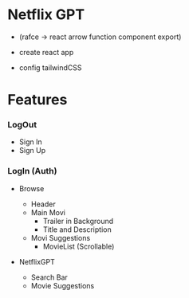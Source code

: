 # Netflix GPT

- (rafce -> react arrow function component export)

- create react app
- config tailwindCSS

# Features

### LogOut
- Sign In 
- Sign Up 


### LogIn (Auth)
- Browse
    - Header
    - Main Movi
        - Trailer in Background
        - Title and Description
    - Movi Suggestions
        - MovieList (Scrollable)
    
- NetflixGPT 
    - Search Bar
    - Movie Suggestions
    
